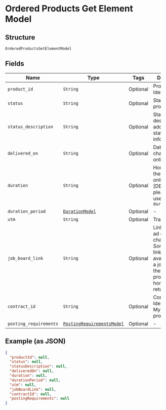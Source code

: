 
# Ordered Products Get Element Model

## Structure

`OrderedProductsGetElementModel`

## Fields

| Name | Type | Tags | Description |
|  --- | --- | --- | --- |
| `product_id` | `String` | Optional | Product Identification |
| `status` | `String` | Optional | Status per product |
| `status_description` | `String` | Optional | Status description, additional status information |
| `delivered_on` | `String` | Optional | Date when the channel went online |
| `duration` | `String` | Optional | How long will the `Product` be online. [DEPRECATED] please instead use the `durationPeriod` |
| `duration_period` | [`DurationModel`](../../doc/models/duration-model.md) | Optional | - |
| `utm` | `String` | Optional | Tracking codes |
| `job_board_link` | `String` | Optional | Link to the job ad on the channel. Sometimes this link is not available from a job board, then the product homepage is returned. |
| `contract_id` | `String` | Optional | Contract Identifier for My Contracts product |
| `posting_requirements` | [`PostingRequirementsModel`](../../doc/models/posting-requirements-model.md) | Optional | - |

## Example (as JSON)

```json
{
  "productId": null,
  "status": null,
  "statusDescription": null,
  "deliveredOn": null,
  "duration": null,
  "durationPeriod": null,
  "utm": null,
  "jobBoardLink": null,
  "contractId": null,
  "postingRequirements": null
}
```

